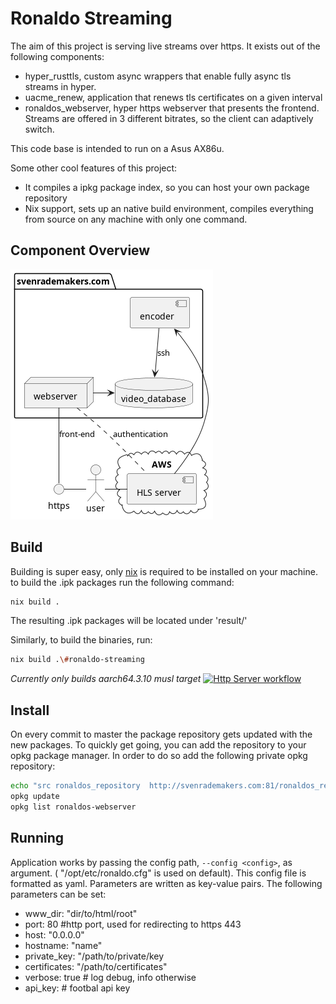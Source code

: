 # Ronaldo Streaming

The aim of this project is serving live streams over https. It exists out of the following components:
* hyper_rusttls, custom async wrappers that enable fully async tls streams in hyper.
* uacme_renew, application that renews tls certificates on a given interval
* ronaldos_webserver, hyper https webserver that presents the frontend.
  Streams are offered in 3 different bitrates, so the client can adaptively
  switch.

This code base is intended to run on a Asus AX86u.

Some other cool features of this project:
* It compiles a ipkg package index, so you can host your own package repository
* Nix support, sets up an native build environment, compiles everything from
  source on any machine with only one command.

## Component Overview
![alt text](diagrams/component_overview.png)

## Build

Building is super easy, only [nix](https://nixos.org/download.html) is required to be installed on your machine.
to build the .ipk packages run the following command:

```bash
nix build .
```

The resulting .ipk packages will be located under 'result/'

Similarly, to build the binaries, run:

```bash
nix build .\#ronaldo-streaming
```

_Currently only builds aarch64.3.10 musl target_
[![Http Server workflow](https://github.com/svenrademakers/jel/actions/workflows/main.yml/badge.svg?branch=master)](https://github.com/svenrademakers/jel/actions/workflows/main.yml)

## Install

On every commit to master the package repository gets updated with the new packages.
To quickly get going, you can add the repository to your opkg package manager. In order to do so add the following private opkg repository:

```bash
echo "src ronaldos_repository  http://svenrademakers.com:81/ronaldos_repository" >> /opt/etc/opkg.conf
opkg update
opkg list ronaldos-webserver
```

## Running

Application works by passing the config path, `--config <config>`, as argument. ( "/opt/etc/ronaldo.cfg" is used on default). This config file is formatted as yaml. Parameters are written as key-value pairs.
The following parameters can be set:
- www_dir: "dir/to/html/root"
- port: 80 #http port, used for redirecting to https 443
- host: "0.0.0.0"
- hostname: "name"
- private_key: "/path/to/private/key
- certificates: "/path/to/certificates"
- verbose: true # log debug, info otherwise
- api_key: # footbal api key
